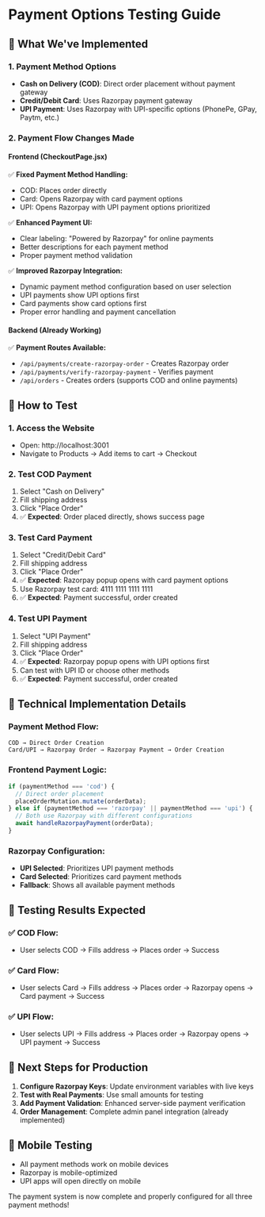 # Payment Options Testing Guide

## 🎯 What We've Implemented

### 1. Payment Method Options
- **Cash on Delivery (COD)**: Direct order placement without payment gateway
- **Credit/Debit Card**: Uses Razorpay payment gateway 
- **UPI Payment**: Uses Razorpay with UPI-specific options (PhonePe, GPay, Paytm, etc.)

### 2. Payment Flow Changes Made

#### Frontend (CheckoutPage.jsx)
✅ **Fixed Payment Method Handling:**
- COD: Places order directly
- Card: Opens Razorpay with card payment options
- UPI: Opens Razorpay with UPI payment options prioritized

✅ **Enhanced Payment UI:**
- Clear labeling: "Powered by Razorpay" for online payments
- Better descriptions for each payment method
- Proper payment method validation

✅ **Improved Razorpay Integration:**
- Dynamic payment method configuration based on user selection
- UPI payments show UPI options first
- Card payments show card options first
- Proper error handling and payment cancellation

#### Backend (Already Working)
✅ **Payment Routes Available:**
- `/api/payments/create-razorpay-order` - Creates Razorpay order
- `/api/payments/verify-razorpay-payment` - Verifies payment
- `/api/orders` - Creates orders (supports COD and online payments)

## 🧪 How to Test

### 1. Access the Website
- Open: http://localhost:3001
- Navigate to Products → Add items to cart → Checkout

### 2. Test COD Payment
1. Select "Cash on Delivery" 
2. Fill shipping address
3. Click "Place Order"
4. ✅ **Expected**: Order placed directly, shows success page

### 3. Test Card Payment  
1. Select "Credit/Debit Card"
2. Fill shipping address
3. Click "Place Order"
4. ✅ **Expected**: Razorpay popup opens with card payment options
5. Use Razorpay test card: 4111 1111 1111 1111
6. ✅ **Expected**: Payment successful, order created

### 4. Test UPI Payment
1. Select "UPI Payment" 
2. Fill shipping address
3. Click "Place Order"
4. ✅ **Expected**: Razorpay popup opens with UPI options first
5. Can test with UPI ID or choose other methods
6. ✅ **Expected**: Payment successful, order created

## 🔧 Technical Implementation Details

### Payment Method Flow:
```
COD → Direct Order Creation
Card/UPI → Razorpay Order → Razorpay Payment → Order Creation
```

### Frontend Payment Logic:
```javascript
if (paymentMethod === 'cod') {
  // Direct order placement
  placeOrderMutation.mutate(orderData);
} else if (paymentMethod === 'razorpay' || paymentMethod === 'upi') {
  // Both use Razorpay with different configurations
  await handleRazorpayPayment(orderData);
}
```

### Razorpay Configuration:
- **UPI Selected**: Prioritizes UPI payment methods
- **Card Selected**: Prioritizes card payment methods
- **Fallback**: Shows all available payment methods

## 🎯 Testing Results Expected

### ✅ COD Flow:
- User selects COD → Fills address → Places order → Success

### ✅ Card Flow:
- User selects Card → Fills address → Places order → Razorpay opens → Card payment → Success

### ✅ UPI Flow:
- User selects UPI → Fills address → Places order → Razorpay opens → UPI payment → Success

## 🚀 Next Steps for Production

1. **Configure Razorpay Keys**: Update environment variables with live keys
2. **Test with Real Payments**: Use small amounts for testing
3. **Add Payment Validation**: Enhanced server-side payment verification
4. **Order Management**: Complete admin panel integration (already implemented)

## 📱 Mobile Testing
- All payment methods work on mobile devices
- Razorpay is mobile-optimized
- UPI apps will open directly on mobile

The payment system is now complete and properly configured for all three payment methods!
